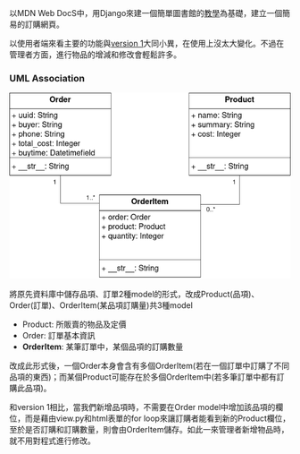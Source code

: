 以MDN Web DocS中，用Django來建一個簡單圖書館的[教學](https://developer.mozilla.org/en-US/docs/Learn/Server-side/Django "Link")為基礎，建立一個簡易的訂購網頁。
<br>

以使用者端來看主要的功能與[version 1](https://github.com/ChuanYenWu/django_learning "Link")大同小異，在使用上沒太大變化。不過在管理者方面，進行物品的增減和修改會輕鬆許多。

### UML Association
![UML Association](/images/UML_association.png "index")<br>

將原先資料庫中儲存品項、訂單2種model的形式，改成Product(品項)、Order(訂單)、OrderItem(某品項訂購量)共3種model<br>
* Product: 所販賣的物品及定價
* Order: 訂單基本資訊
* **OrderItem**: 某筆訂單中，某個品項的訂購數量

改成此形式後，一個Order本身會含有多個OrderItem(若在一個訂單中訂購了不同品項的東西)；而某個Product可能存在於多個OrderItem中(若多筆訂單中都有訂購此品項)。<br>

和version 1相比，當我們新增品項時，不需要在Order model中增加該品項的欄位，而是藉由view.py和html表單的for loop來讓訂購者能看到新的Product欄位，至於是否訂購和訂購數量，則會由OrderItem儲存。如此一來管理者新增物品時，就不用對程式進行修改。
